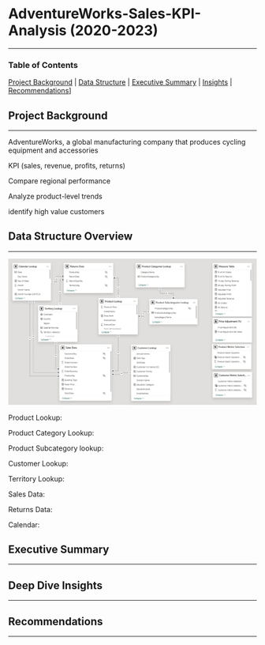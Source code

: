 # AdventureWorks-Sales-KPI-Analysis (2020-2023)
___
### Table of Contents
[Project Background](#project-background) |
[Data Structure](#data-structure-overview) |
[Executive Summary](#executive-summary) |
[Insights](#deep-dive-insights) |
[Recommendations](#recommendations)]

## **Project Background**
___
AdventureWorks, a global manufacturing company that produces cycling equipment and accessories

KPI (sales, revenue, profits, returns)

Compare regional performance

Analyze product-level trends

identify high value customers

## **Data Structure Overview**
___
![Data Model](/DataModel.jpg)

Product Lookup:

Product Category Lookup:

Product Subcategory lookup:

Customer Lookup:

Territory Lookup:

Sales Data:

Returns Data:

Calendar:

## **Executive Summary**
___

## **Deep Dive Insights**
___

## **Recommendations**
___
